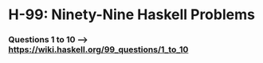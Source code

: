 # H-99: Ninety-Nine Haskell Problems
### Questions 1 to 10 --> https://wiki.haskell.org/99_questions/1_to_10

